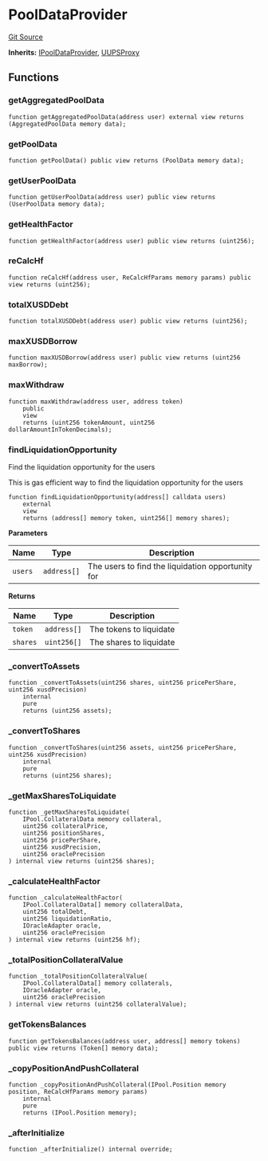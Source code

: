 # PoolDataProvider

[Git Source](https://dapp-devs.com/ssh://git@git.2222/lumos-labs/xassets/contracts/synths-contracts/blob/969beda74f0f892980053e9edc62c163df24916a/src/periphery/PoolDataProvider.sol)

**Inherits:**
[IPoolDataProvider](/src/interface/IPoolDataProvider.sol/interface.IPoolDataProvider.md), [UUPSProxy](/src/common/_UUPSProxy.sol/abstract.UUPSProxy.md)

## Functions

### getAggregatedPoolData

```solidity
function getAggregatedPoolData(address user) external view returns (AggregatedPoolData memory data);
```

### getPoolData

```solidity
function getPoolData() public view returns (PoolData memory data);
```

### getUserPoolData

```solidity
function getUserPoolData(address user) public view returns (UserPoolData memory data);
```

### getHealthFactor

```solidity
function getHealthFactor(address user) public view returns (uint256);
```

### reCalcHf

```solidity
function reCalcHf(address user, ReCalcHfParams memory params) public view returns (uint256);
```

### totalXUSDDebt

```solidity
function totalXUSDDebt(address user) public view returns (uint256);
```

### maxXUSDBorrow

```solidity
function maxXUSDBorrow(address user) public view returns (uint256 maxBorrow);
```

### maxWithdraw

```solidity
function maxWithdraw(address user, address token)
    public
    view
    returns (uint256 tokenAmount, uint256 dollarAmountInTokenDecimals);
```

### findLiquidationOpportunity

Find the liquidation opportunity for the users

This is gas efficient way to find the liquidation opportunity for the users

```solidity
function findLiquidationOpportunity(address[] calldata users)
    external
    view
    returns (address[] memory token, uint256[] memory shares);
```

**Parameters**

| Name    | Type        | Description                                       |
| ------- | ----------- | ------------------------------------------------- |
| `users` | `address[]` | The users to find the liquidation opportunity for |

**Returns**

| Name     | Type        | Description             |
| -------- | ----------- | ----------------------- |
| `token`  | `address[]` | The tokens to liquidate |
| `shares` | `uint256[]` | The shares to liquidate |

### \_convertToAssets

```solidity
function _convertToAssets(uint256 shares, uint256 pricePerShare, uint256 xusdPrecision)
    internal
    pure
    returns (uint256 assets);
```

### \_convertToShares

```solidity
function _convertToShares(uint256 assets, uint256 pricePerShare, uint256 xusdPrecision)
    internal
    pure
    returns (uint256 shares);
```

### \_getMaxSharesToLiquidate

```solidity
function _getMaxSharesToLiquidate(
    IPool.CollateralData memory collateral,
    uint256 collateralPrice,
    uint256 positionShares,
    uint256 pricePerShare,
    uint256 xusdPrecision,
    uint256 oraclePrecision
) internal view returns (uint256 shares);
```

### \_calculateHealthFactor

```solidity
function _calculateHealthFactor(
    IPool.CollateralData[] memory collateralData,
    uint256 totalDebt,
    uint256 liquidationRatio,
    IOracleAdapter oracle,
    uint256 oraclePrecision
) internal view returns (uint256 hf);
```

### \_totalPositionCollateralValue

```solidity
function _totalPositionCollateralValue(
    IPool.CollateralData[] memory collaterals,
    IOracleAdapter oracle,
    uint256 oraclePrecision
) internal view returns (uint256 collateralValue);
```

### getTokensBalances

```solidity
function getTokensBalances(address user, address[] memory tokens) public view returns (Token[] memory data);
```

### \_copyPositionAndPushCollateral

```solidity
function _copyPositionAndPushCollateral(IPool.Position memory position, ReCalcHfParams memory params)
    internal
    pure
    returns (IPool.Position memory);
```

### \_afterInitialize

```solidity
function _afterInitialize() internal override;
```
